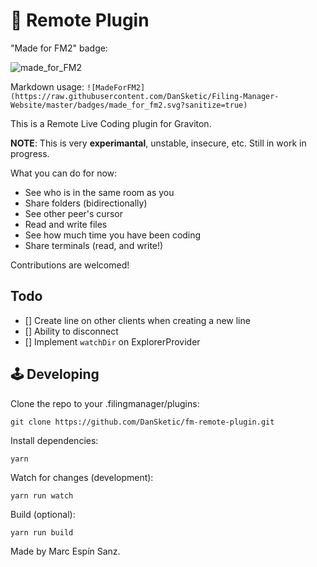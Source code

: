 # 🔭 Remote Plugin

"Made for FM2" badge:

![made_for_FM2]([badges/made_for_fm2.svg](https://github.com/DanSketic/Filing-Manager-Website/blob/graviton-rewrite/badges/made_for_fm2.svg))

Markdown usage:
```![MadeForFM2](https://raw.githubusercontent.com/DanSketic/Filing-Manager-Website/master/badges/made_for_fm2.svg?sanitize=true)```

This is a Remote Live Coding plugin for Graviton.

**NOTE**: This is very **experimantal**, unstable, insecure, etc. Still in work in progress.

What you can do for now:
* See who is in the same room as you
* Share folders (bidirectionally)
* See other peer's cursor
* Read and write files
* See how much time you have been coding
* Share terminals (read, and write!)

Contributions are welcomed!

## Todo
* [] Create line on other clients when creating a new line
* [] Ability to disconnect
* [] Implement `watchDir` on ExplorerProvider

## 🕹 Developing
Clone the repo to your .filingmanager/plugins:
```shell
git clone https://github.com/DanSketic/fm-remote-plugin.git 
```

Install dependencies:
```shell
yarn
```

Watch for changes (development):
```shell
yarn run watch
```

Build (optional):
```shell
yarn run build
```

Made by Marc Espín Sanz.
